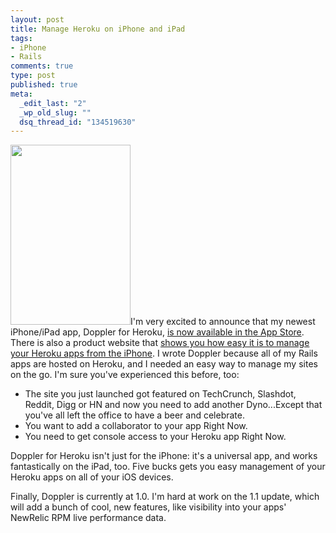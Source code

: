 ```yaml
--- 
layout: post
title: Manage Heroku on iPhone and iPad
tags: 
- iPhone
- Rails
comments: true
type: post
published: true
meta: 
  _edit_last: "2"
  _wp_old_slug: ""
  dsq_thread_id: "134519630"
---
```

<a href="http://brethorsting.com/wp-content/uploads/2010/08/home.png"><img class="alignleft size-full wp-image-1433" title="Heroku on iPhone and iPad" src="http://brethorsting.com/wp-content/uploads/2010/08/home.png" alt="" width="192" height="288" /></a>I'm very excited to announce that my newest iPhone/iPad app, Doppler for Heroku, <a href="http://itunes.apple.com/us/app/doppler-for-heroku/id387552592?mt=8">is now available in the App Store</a>. There is also a product website that <a href="http://dopplerapp.com">shows you how easy it is to manage your Heroku apps from the iPhone</a>. I wrote Doppler because all of my Rails apps are hosted on Heroku, and I needed an easy way to manage my sites on the go. I'm sure you've experienced this before, too:
<ul>
	<li>The site you just launched got featured on TechCrunch, Slashdot, Reddit, Digg or HN and now you need to add another Dyno...Except that you've all left the office to have a beer and celebrate.</li>
	<li>You want to add a collaborator to your app Right Now.</li>
	<li>You need to get console access to your Heroku app Right Now.</li>
</ul>
Doppler for Heroku isn't just for the iPhone: it's a universal app, and works fantastically on the iPad, too. Five bucks gets you easy management of your Heroku apps on all of your iOS devices.

Finally, Doppler is currently at 1.0. I'm hard at work on the 1.1 update, which will add a bunch of cool, new features, like visibility into your apps' NewRelic RPM live performance data.
